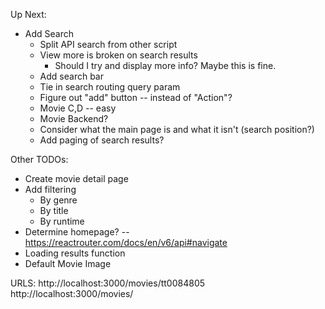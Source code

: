 Up Next: 
- Add Search
    - Split API search from other script
    - View more is broken on search results 
        - Should I try and display more info? Maybe this is fine. 
    - Add search bar
    - Tie in search routing query param 
    - Figure out "add" button -- instead of "Action"?
    - Movie C,D  -- easy
    - Movie Backend?
    - Consider what the main page is and what it isn't (search position?)
    - Add paging of search results? 

Other TODOs:
- Create movie detail page
- Add filtering
    - By genre
    - By title
    - By runtime 
- Determine homepage? -- https://reactrouter.com/docs/en/v6/api#navigate
- Loading results function
- Default Movie Image 


URLS: 
    http://localhost:3000/movies/tt0084805
    http://localhost:3000/movies/